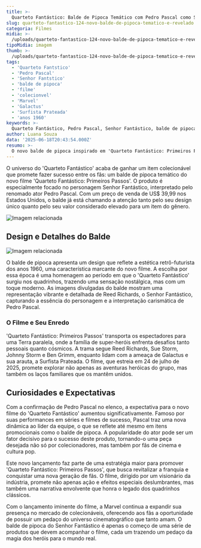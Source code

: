 ```yaml
---
title: >-
  Quarteto Fantástico: Balde de Pipoca Temático com Pedro Pascal como Senhor Fantástico é Destaque
slug: quarteto-fantastico-124-novo-balde-de-pipoca-tematico-e-revelado
categoria: Filmes
midia: >-
  /uploads/quarteto-fantastico-124-novo-balde-de-pipoca-tematico-e-revelado-thumb.webp
tipoMidia: imagem
thumb: >-
  /uploads/quarteto-fantastico-124-novo-balde-de-pipoca-tematico-e-revelado-thumb.webp
tags:
  - 'Quarteto Fantstico'
  - 'Pedro Pascal'
  - 'Senhor Fantstico'
  - 'balde de pipoca'
  - 'filme'
  - 'colecionvel'
  - 'Marvel'
  - 'Galactus'
  - 'Surfista Prateada'
  - 'anos 1960'
keywords: >-
  Quarteto Fantástico, Pedro Pascal, Senhor Fantástico, balde de pipoca, filme, colecionável, Marvel, Galactus, Surfista Prateada, anos 1960
author: Luana Souza
data: '2025-06-18T20:43:54.000Z'
resumo: >-
  O novo balde de pipoca inspirado em 'Quarteto Fantástico: Primeiros Passos' chega com design centrado no Senhor Fantástico de Pedro Pascal. O item colecionável promete atrair fãs com seu visual retrô-futurista.
---
```


O universo do 'Quarteto Fantástico' acaba de ganhar um item colecionável que promete fazer sucesso entre os fãs: um balde de pipoca temático do novo filme 'Quarteto Fantástico: Primeiros Passos'. O produto é especialmente focado no personagem Senhor Fantástico, interpretado pelo renomado ator Pedro Pascal. Com um preço de venda de US$ 39,99 nos Estados Unidos, o balde já está chamando a atenção tanto pelo seu design único quanto pelo seu valor considerado elevado para um item do gênero.

![Imagem relacionada](/uploads/quarteto-fantastico-124-novo-balde-de-pipoca-tematico-e-revelado-0.webp)

## Design e Detalhes do Balde

![Imagem relacionada](/uploads/quarteto-fantastico-124-novo-balde-de-pipoca-tematico-e-revelado-1.webp)

O balde de pipoca apresenta um design que reflete a estética retrô-futurista dos anos 1960, uma característica marcante do novo filme. A escolha por essa época é uma homenagem ao período em que o 'Quarteto Fantástico' surgiu nos quadrinhos, trazendo uma sensação nostálgica, mas com um toque moderno. As imagens divulgadas do balde mostram uma representação vibrante e detalhada de Reed Richards, o Senhor Fantástico, capturando a essência do personagem e a interpretação carismática de Pedro Pascal.

### O Filme e Seu Enredo

'Quarteto Fantástico: Primeiros Passos' transporta os espectadores para uma Terra paralela, onde a família de super-heróis enfrenta desafios tanto pessoais quanto cósmicos. A trama segue Reed Richards, Sue Storm, Johnny Storm e Ben Grimm, enquanto lidam com a ameaça de Galactus e sua arauta, a Surfista Prateada. O filme, que estreia em 24 de julho de 2025, promete explorar não apenas as aventuras heróicas do grupo, mas também os laços familiares que os mantêm unidos.

## Curiosidades e Expectativas

Com a confirmação de Pedro Pascal no elenco, a expectativa para o novo filme do 'Quarteto Fantástico' aumentou significativamente. Famoso por suas performances em séries e filmes de sucesso, Pascal traz uma nova dinâmica ao líder da equipe, o que se reflete até mesmo em itens promocionais como o balde de pipoca. A popularidade do ator pode ser um fator decisivo para o sucesso deste produto, tornando-o uma peça desejada não só por colecionadores, mas também por fãs de cinema e cultura pop.

Este novo lançamento faz parte de uma estratégia maior para promover 'Quarteto Fantástico: Primeiros Passos', que busca revitalizar a franquia e conquistar uma nova geração de fãs. O filme, dirigido por um visionário da indústria, promete não apenas ação e efeitos especiais deslumbrantes, mas também uma narrativa envolvente que honra o legado dos quadrinhos clássicos.

Com o lançamento iminente do filme, a Marvel continua a expandir sua presença no mercado de colecionáveis, oferecendo aos fãs a oportunidade de possuir um pedaço do universo cinematográfico que tanto amam. O balde de pipoca do Senhor Fantástico é apenas o começo de uma série de produtos que devem acompanhar o filme, cada um trazendo um pedaço da magia dos heróis para o mundo real.